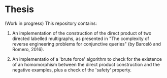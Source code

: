 # Thesis

(Work in progress) This repository contains:

1) An implementation of the construction of the direct product of two directed labelled multigraphs, as presented in "The complexity of reverse engineering problems for conjunctive queries" (by Barceló and Romero, 2016).

2) An implementatio of a 'brute force' algorithm to check for the existence of an homomorphism between the direct product construction and the negative examples, plus a check of the 'safety' property.
